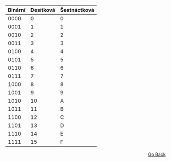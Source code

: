 | Binární | Desítková | Šestnáctková |
|---------|-----------|--------------|
| 0000    | 0         | 0            |
| 0001    | 1         | 1            |
| 0010    | 2         | 2            |
| 0011    | 3         | 3            |
| 0100    | 4         | 4            |
| 0101    | 5         | 5            |
| 0110    | 6         | 6            |
| 0111    | 7         | 7            |
| 1000    | 8         | 8            |
| 1001    | 9         | 9            |
| 1010    | 10        | A            |
| 1011    | 11        | B            |
| 1100    | 12        | C            |
| 1101    | 13        | D            |
| 1110    | 14        | E            |
| 1111    | 15        | F            |
<p align="right"><a href="https://github.com/neostetic/School-Zapisky">Go Back</p>
